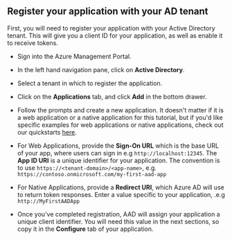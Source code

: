 <properties
	pageTitle="Azure AD .NET Protocol Overview | Microsoft Azure"
	description="How to use HTTP messages to authorize access to web applications and web APIs in your tenant using Azure AD."
	services="active-directory"
	documentationCenter=".net"
	authors="priyamohanram"
	manager="mbaldwin"
	editor=""/>

<tags
	ms.service="active-directory"
	ms.workload="identity"
	ms.tgt_pltfrm="na"
	ms.devlang="dotnet"
	ms.topic="article"
	ms.date="01/21/2016"
	ms.author="priyamo"/>

<!--TODO: Introduction -->

## Register your application with your AD tenant

First, you will need to register your application with your Active Directory tenant. This will give you a client ID for your application, as well as enable it to receive tokens.

- Sign into the Azure Management Portal.

- In the left hand navigation pane, click on **Active Directory**.

- Select a tenant in which to register the application.

- Click on the **Applications** tab, and click **Add** in the bottom drawer.

- Follow the prompts and create a new application. It doesn't matter if it is a web application or a native application for this tutorial, but if you'd like specific examples for web applications or native applications, check out our quickstarts [here](../articles/active-directory/active-directory-developers-guide.md).

- For Web Applications, provide the **Sign-On URL** which is the base URL of your app, where users can sign in e.g `http://localhost:12345`. The **App ID URI** is a unique identifier for your application. The convention is to use `https://<tenant-domain>/<app-name>`, e.g. `https://contoso.onmicrosoft.com/my-first-aad-app`

- For Native Applications, provide a **Redirect URI**, which Azure AD will use to return token responses. Enter a value specific to your application, .e.g `http://MyFirstAADApp`

- Once you've completed registration, AAD will assign your application a unique client identifier. You will need this value in the next sections, so copy it in the **Configure** tab of your application.
